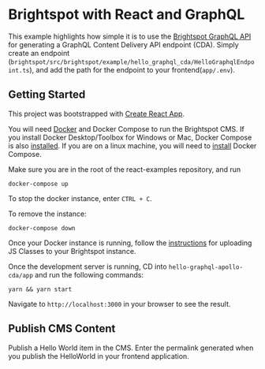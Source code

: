 # Brightspot with React and GraphQL

This example highlights how simple it is to use the [Brightspot GraphQL API](https://www.brightspot.com/documentation/brightspot-cms-developer-guide/latest/graphql-api) for generating a GraphQL Content Delivery API endpoint (CDA). Simply create an endpoint (`brightspot/src/brightspot/example/hello_graphql_cda/HelloGraphqlEndpoint.ts`), and add the path for the endpoint to your frontend(`app/.env`).

## Getting Started

This project was bootstrapped with [Create React App](https://github.com/facebook/create-react-app).

You will need [Docker](https://docs.docker.com/) and Docker Compose to run the Brightspot CMS. If you install Docker Desktop/Toolbox for Windows or Mac, Docker Compose is also [installed](https://docs.docker.com/get-started/08_using_compose/). If you are on a linux machine, you will need to [install](https://docs.docker.com/compose/install/) Docker Compose.

Make sure you are in the root of the react-examples repository, and run

```
docker-compose up
```

To stop the docker instance, enter `CTRL + C`.

To remove the instance:

```
docker-compose down
```

Once your Docker instance is running, follow the [instructions](../brightspot/README.md) for uploading JS Classes to your Brightspot instance.

Once the development server is running, CD into `hello-graphql-apollo-cda/app` and run the following commands:

```
yarn && yarn start
```

Navigate to `http://localhost:3000` in your browser to see the result.

## Publish CMS Content

Publish a Hello World item in the CMS. Enter the permalink generated when you publish the HelloWorld in your frontend application.

